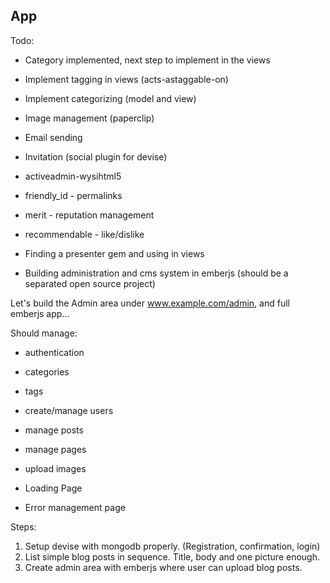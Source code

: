 ## App

Todo:

- Category implemented, next step to implement in the views

- Implement tagging in views (acts-astaggable-on)
- Implement categorizing (model and view)
- Image management (paperclip)
- Email sending
- Invitation (social plugin for devise)

- activeadmin-wysihtml5
- friendly_id - permalinks
- merit - reputation management
- recommendable - like/dislike

- Finding a presenter gem and using in views

- Building administration and cms system in emberjs (should be a separated open source project)

Let's build the Admin area under www.example.com/admin, and full emberjs app...

Should manage:
- authentication
- categories
- tags
- create/manage users
- manage posts
- manage pages
- upload images

- Loading Page
- Error management page

Steps:

1. Setup devise with mongodb properly. (Registration, confirmation,
   login)
2. List simple blog posts in sequence. Title, body and one picture
   enough.
3. Create admin area with emberjs where user can upload blog posts.
